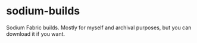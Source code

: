 # sodium-builds
Sodium Fabric builds. Mostly for myself and archival purposes, but you can download it if you want.
